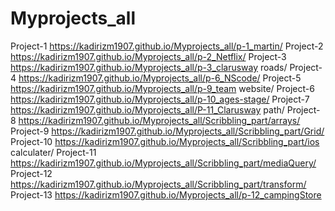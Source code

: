 # Myprojects_all
Project-1
https://kadirizm1907.github.io/Myprojects_all/p-1_martin/
Project-2
https://kadirizm1907.github.io/Myprojects_all/p-2_Netflix/
Project-3
https://kadirizm1907.github.io/Myprojects_all/p-3_clarusway roads/
Project-4
https://kadirizm1907.github.io/Myprojects_all/p-6_NScode/
Project-5
https://kadirizm1907.github.io/Myprojects_all/p-9_team website/
Project-6
https://kadirizm1907.github.io/Myprojects_all/p-10_ages-stage/
Project-7
https://kadirizm1907.github.io/Myprojects_all/P-11_Clarusway path/
Project-8
https://kadirizm1907.github.io/Myprojects_all/Scribbling_part/arrays/
Project-9
https://kadirizm1907.github.io/Myprojects_all/Scribbling_part/Grid/
Project-10
https://kadirizm1907.github.io/Myprojects_all/Scribbling_part/ios calculater/
Project-11
https://kadirizm1907.github.io/Myprojects_all/Scribbling_part/mediaQuery/
Project-12
https://kadirizm1907.github.io/Myprojects_all/Scribbling_part/transform/
Project-13
 https://kadirizm1907.github.io/Myprojects_all/p-12_campingStore
